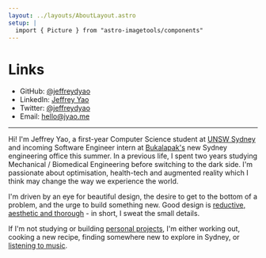 ```yaml
---
layout: ../layouts/AboutLayout.astro
setup: |
  import { Picture } from "astro-imagetools/components"
---
```


# Links

- GitHub: [@jeffreydyao](https://github.com/jeffreydyao)
- LinkedIn: [Jeffrey Yao](https://www.linkedin.com/in/jeffreyyao8)
- Twitter: [@jeffreydyao](https://twitter.com/jeffdyao)
- Email: hello@jyao.me

---

<Picture src='/me.png' alt='A photo of me on my 20th birthday' width={192} preload="webp"  />

Hi! I'm Jeffrey Yao, a first-year Computer Science student at [UNSW Sydney](https://www.unsw.edu.au/) and incoming Software Engineer intern at [Bukalapak's](https://en.wikipedia.org/wiki/Bukalapak) new Sydney engineering office this summer. In a previous life, I spent two years studying Mechanical / Biomedical Engineering before switching to the dark side. I'm passionate about optimisation, health-tech and augmented reality which I think may change the way we experience the world.

I'm driven by an eye for beautiful design, the desire to get to the bottom of a problem, and the urge to build something new. Good design is [reductive, aesthetic and thorough](https://www.vitsoe.com/rw/about/good-design) - in short, I sweat the small details.

If I'm not studying or building [personal projects](/projects), I'm either working out, cooking a new recipe, finding somewhere new to explore in Sydney, or [listening to music](https://open.spotify.com/user/jefffdy?si=ad2ae55d28f04e70).
